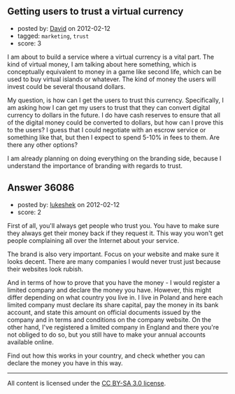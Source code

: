 ## Getting users to trust a virtual currency

- posted by: [David](https://stackexchange.com/users/-1/2684-david) on 2012-02-12
- tagged: `marketing`, `trust`
- score: 3

I am about to build a service where a virtual currency is a vital part. The kind of virtual money, I am talking about here something, which is conceptually equivalent to money in a game like second life, which can be used to buy virtual islands or whatever. The kind of money the users will invest could be several thousand dollars.

My question, is how can I get the users to trust this currency. Specifically, I am asking how I can get my users to trust that they can convert digital currency to dollars in the future. I do have cash reserves to ensure that all of the digital money could be converted to dollars, but how can I prove this to the users? I guess that I could negotiate with an escrow service or something like that, but then I expect to spend 5-10% in fees to them. Are there any other options?

I am already planning on doing everything on the branding side, because I understand the importance of branding with regards to trust.


## Answer 36086

- posted by: [lukeshek](https://stackexchange.com/users/-1/16193-lukeshek) on 2012-02-12
- score: 2

First of all, you'll always get people who trust you. You have to make sure they always get their money back if they request it. This way you won't get people complaining all over the Internet about your service.

The brand is also very important. Focus on your website and make sure it looks decent. There are many companies I would never trust just because their websites look rubish.

And in terms of how to prove that you have the money - I would register a limited company and declare the money you have. However, this might differ depending on what country you live in. I live in Poland and here each limited company must declare its share capital, pay the money in its bank account, and state this amount on official documents issued by the company and in terms and conditions on the company website. On the other hand, I've registered a limited company in England and there you're not obliged to do so, but you still have to make your annual accounts available online.

Find out how this works in your country, and check whether you can declare the money you have in this way.



---

All content is licensed under the [CC BY-SA 3.0 license](https://creativecommons.org/licenses/by-sa/3.0/).
